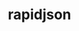 ---
title: "rapidjson"
layout: cache
categories: [package, develop]
meta: {"compilers": ["apple-clang@17.0.0", "gcc@11.4.0", "gcc@13.2.0", "gcc@13.3.0"], "num_specs": 50, "num_specs_by_stack": {"hep": 42, "ml-darwin-aarch64-mps": 3, "ml-linux-aarch64-cpu": 4, "ml-linux-aarch64-cuda": 4, "ml-linux-x86_64-cpu": 4, "ml-linux-x86_64-cuda": 4, "root": 50}, "oss": ["sequoia", "ubuntu22.04", "ubuntu24.04"], "platforms": ["darwin", "linux"], "stacks": ["hep", "ml-darwin-aarch64-mps", "ml-linux-aarch64-cpu", "ml-linux-aarch64-cuda", "ml-linux-x86_64-cpu", "ml-linux-x86_64-cuda", "root"], "targets": ["aarch64", "x86_64_v3"], "versions": ["1.2.0-2024-08-16"]}
spec_details: [{"compiler": "gcc@13.2.0", "hash": "3vkkucqevyqlis53wixpi2nboztcmqi6", "os": "ubuntu24.04", "platform": "linux", "size": "-", "stacks": ["ml-linux-aarch64-cpu", "ml-linux-aarch64-cuda", "root"], "target": "aarch64", "variants": ["build_system=cmake", "build_type=Release", "commit=7c73dd7de7c4f14379b781418c6e947ad464c818", "~doc", "generator=make", "~ipo", "patches:=ee123c7"], "versions": ["1.2.0-2024-08-16"]}, {"compiler": "gcc@13.2.0", "hash": "43wfqhgghzgqcnf5utxnusfnprkctgar", "os": "ubuntu24.04", "platform": "linux", "size": "-", "stacks": ["ml-linux-aarch64-cpu", "ml-linux-aarch64-cuda", "root"], "target": "aarch64", "variants": ["build_system=cmake", "build_type=Release", "commit=7c73dd7de7c4f14379b781418c6e947ad464c818", "~doc", "generator=make", "~ipo", "patches:=ee123c7"], "versions": ["1.2.0-2024-08-16"]}, {"compiler": "gcc@11.4.0", "hash": "4jpmgs25lahgtkjofnspszy2ekxjtysy", "os": "ubuntu22.04", "platform": "linux", "size": "-", "stacks": ["hep", "root"], "target": "x86_64_v3", "variants": ["build_system=cmake", "build_type=Release", "commit=7c73dd7de7c4f14379b781418c6e947ad464c818", "~doc", "generator=make", "~ipo", "patches:=ee123c7"], "versions": ["1.2.0-2024-08-16"]}, {"compiler": "gcc@13.3.0", "hash": "56xfk6pnz4ki7l7hhpfdapd2nmihqefy", "os": "ubuntu24.04", "platform": "linux", "size": "-", "stacks": ["ml-linux-aarch64-cpu", "ml-linux-aarch64-cuda", "root"], "target": "aarch64", "variants": ["build_system=cmake", "build_type=Release", "commit=7c73dd7de7c4f14379b781418c6e947ad464c818", "~doc", "generator=make", "~ipo", "patches:=ee123c7"], "versions": ["1.2.0-2024-08-16"]}, {"compiler": "gcc@11.4.0", "hash": "67rzf37a6e3fjzknpj5rrqd2d5syqjr7", "os": "ubuntu22.04", "platform": "linux", "size": "-", "stacks": ["hep", "root"], "target": "x86_64_v3", "variants": ["build_system=cmake", "build_type=Release", "commit=7c73dd7de7c4f14379b781418c6e947ad464c818", "~doc", "generator=make", "~ipo", "patches:=ee123c7"], "versions": ["1.2.0-2024-08-16"]}, {"compiler": "gcc@13.2.0", "hash": "6euwoded5k44jsameswgvrhkyxsanc7r", "os": "ubuntu24.04", "platform": "linux", "size": "-", "stacks": ["hep", "root"], "target": "x86_64_v3", "variants": ["build_system=cmake", "build_type=Release", "commit=7c73dd7de7c4f14379b781418c6e947ad464c818", "~doc", "generator=make", "~ipo", "patches:=ee123c7"], "versions": ["1.2.0-2024-08-16"]}, {"compiler": "gcc@11.4.0", "hash": "6tr6hhb5ko3liyf2kktvsp6kjad76q74", "os": "ubuntu22.04", "platform": "linux", "size": "-", "stacks": ["hep", "root"], "target": "x86_64_v3", "variants": ["build_system=cmake", "build_type=Release", "commit=7c73dd7de7c4f14379b781418c6e947ad464c818", "~doc", "generator=make", "~ipo", "patches:=ee123c7"], "versions": ["1.2.0-2024-08-16"]}, {"compiler": "gcc@11.4.0", "hash": "7kqd2wtuzqxo4ggts5vxym5xvvq2dwg4", "os": "ubuntu22.04", "platform": "linux", "size": "-", "stacks": ["hep", "root"], "target": "x86_64_v3", "variants": ["build_system=cmake", "build_type=Release", "~doc", "generator=make", "~ipo", "patches:=ee123c7"], "versions": ["1.2.0-2024-08-16"]}, {"compiler": "gcc@11.4.0", "hash": "7lq2ik67kd4bgrkqhsmxarrdkcespvgq", "os": "ubuntu22.04", "platform": "linux", "size": "-", "stacks": ["hep", "root"], "target": "x86_64_v3", "variants": ["build_system=cmake", "build_type=Release", "commit=7c73dd7de7c4f14379b781418c6e947ad464c818", "~doc", "generator=make", "~ipo", "patches:=ee123c7"], "versions": ["1.2.0-2024-08-16"]}, {"compiler": "gcc@11.4.0", "hash": "a6gxaqcddushcpoockbeidly3l3htg2u", "os": "ubuntu22.04", "platform": "linux", "size": "-", "stacks": ["hep", "root"], "target": "x86_64_v3", "variants": ["build_system=cmake", "build_type=Release", "~doc", "generator=make", "~ipo", "patches:=ee123c7"], "versions": ["1.2.0-2024-08-16"]}, {"compiler": "apple-clang@17.0.0", "hash": "aovs23op6j3pbzu3liqs3ahd5cobeau4", "os": "sequoia", "platform": "darwin", "size": "-", "stacks": ["ml-darwin-aarch64-mps", "root"], "target": "aarch64", "variants": ["build_system=cmake", "build_type=Release", "commit=7c73dd7de7c4f14379b781418c6e947ad464c818", "~doc", "generator=make", "~ipo", "patches:=ee123c7"], "versions": ["1.2.0-2024-08-16"]}, {"compiler": "gcc@11.4.0", "hash": "aqc5rhr3vjgeljcnu4fsw2n6pvi3jshe", "os": "ubuntu22.04", "platform": "linux", "size": "-", "stacks": ["hep", "root"], "target": "x86_64_v3", "variants": ["build_system=cmake", "build_type=Release", "~doc", "generator=make", "~ipo", "patches:=ee123c7"], "versions": ["1.2.0-2024-08-16"]}, {"compiler": "gcc@11.4.0", "hash": "ar5wd54nwb6wrgl73y7tfu5bk3fdwm7s", "os": "ubuntu22.04", "platform": "linux", "size": "-", "stacks": ["hep", "root"], "target": "x86_64_v3", "variants": ["build_system=cmake", "build_type=Release", "commit=7c73dd7de7c4f14379b781418c6e947ad464c818", "~doc", "generator=make", "~ipo", "patches:=ee123c7"], "versions": ["1.2.0-2024-08-16"]}, {"compiler": "gcc@13.2.0", "hash": "auizx6lonh5uydfgxylfirrgrzvnp4x2", "os": "ubuntu24.04", "platform": "linux", "size": "-", "stacks": ["hep", "root"], "target": "x86_64_v3", "variants": ["build_system=cmake", "build_type=Release", "commit=7c73dd7de7c4f14379b781418c6e947ad464c818", "~doc", "generator=make", "~ipo", "patches:=ee123c7"], "versions": ["1.2.0-2024-08-16"]}, {"compiler": "gcc@11.4.0", "hash": "b52ftzsyhms23cco5hc3fn2ylnxcfpic", "os": "ubuntu22.04", "platform": "linux", "size": "-", "stacks": ["hep", "root"], "target": "x86_64_v3", "variants": ["build_system=cmake", "build_type=Release", "~doc", "generator=make", "~ipo", "patches:=ee123c7"], "versions": ["1.2.0-2024-08-16"]}, {"compiler": "gcc@13.2.0", "hash": "bb6oash2smqe27nmmsdkjf7wk2nllipe", "os": "ubuntu24.04", "platform": "linux", "size": "-", "stacks": ["hep", "ml-linux-x86_64-cpu", "ml-linux-x86_64-cuda", "root"], "target": "x86_64_v3", "variants": ["build_system=cmake", "build_type=Release", "commit=7c73dd7de7c4f14379b781418c6e947ad464c818", "~doc", "generator=make", "~ipo", "patches:=ee123c7"], "versions": ["1.2.0-2024-08-16"]}, {"compiler": "gcc@13.2.0", "hash": "bmt4s5kss63dn2rbhsijr6a2ot6dkne6", "os": "ubuntu24.04", "platform": "linux", "size": "-", "stacks": ["hep", "root"], "target": "x86_64_v3", "variants": ["build_system=cmake", "build_type=Release", "commit=7c73dd7de7c4f14379b781418c6e947ad464c818", "~doc", "generator=make", "~ipo", "patches:=ee123c7"], "versions": ["1.2.0-2024-08-16"]}, {"compiler": "gcc@11.4.0", "hash": "cbmrmtp5cklrr2hqimvl6rdnecpxmsdl", "os": "ubuntu22.04", "platform": "linux", "size": "-", "stacks": ["hep", "root"], "target": "x86_64_v3", "variants": ["build_system=cmake", "build_type=Release", "~doc", "generator=make", "~ipo", "patches:=ee123c7"], "versions": ["1.2.0-2024-08-16"]}, {"compiler": "gcc@13.2.0", "hash": "dciajnjujqcimbwe6xb57kjeptj2tk56", "os": "ubuntu24.04", "platform": "linux", "size": "-", "stacks": ["hep", "root"], "target": "x86_64_v3", "variants": ["build_system=cmake", "build_type=Release", "commit=7c73dd7de7c4f14379b781418c6e947ad464c818", "~doc", "generator=make", "~ipo", "patches:=ee123c7"], "versions": ["1.2.0-2024-08-16"]}, {"compiler": "gcc@13.2.0", "hash": "df6yoaqxurdlpxoo5oi4htrdz55jnt5o", "os": "ubuntu24.04", "platform": "linux", "size": "-", "stacks": ["hep", "root"], "target": "x86_64_v3", "variants": ["build_system=cmake", "build_type=Release", "commit=7c73dd7de7c4f14379b781418c6e947ad464c818", "~doc", "generator=make", "~ipo", "patches:=ee123c7"], "versions": ["1.2.0-2024-08-16"]}, {"compiler": "gcc@11.4.0", "hash": "eopduwhlhrdkz7kqtju3frnbicvl7cv7", "os": "ubuntu22.04", "platform": "linux", "size": "-", "stacks": ["hep", "root"], "target": "x86_64_v3", "variants": ["build_system=cmake", "build_type=Release", "commit=7c73dd7de7c4f14379b781418c6e947ad464c818", "~doc", "generator=make", "~ipo", "patches:=ee123c7"], "versions": ["1.2.0-2024-08-16"]}, {"compiler": "gcc@11.4.0", "hash": "fpdevtmbvo54qbn6m34yfwh3ghimrvxf", "os": "ubuntu22.04", "platform": "linux", "size": "-", "stacks": ["hep", "root"], "target": "x86_64_v3", "variants": ["build_system=cmake", "build_type=Release", "~doc", "generator=make", "~ipo", "patches:=ee123c7"], "versions": ["1.2.0-2024-08-16"]}, {"compiler": "apple-clang@17.0.0", "hash": "gjv2zhyhglr2l5dxfw4gykx2gjs3stlz", "os": "sequoia", "platform": "darwin", "size": "-", "stacks": ["ml-darwin-aarch64-mps", "root"], "target": "aarch64", "variants": ["build_system=cmake", "build_type=Release", "commit=7c73dd7de7c4f14379b781418c6e947ad464c818", "~doc", "generator=make", "~ipo", "patches:=ee123c7"], "versions": ["1.2.0-2024-08-16"]}, {"compiler": "apple-clang@17.0.0", "hash": "gmk4ojfbla7xfeyi6lbh7fkrdivjywql", "os": "sequoia", "platform": "darwin", "size": "-", "stacks": ["ml-darwin-aarch64-mps", "root"], "target": "aarch64", "variants": ["build_system=cmake", "build_type=Release", "commit=7c73dd7de7c4f14379b781418c6e947ad464c818", "~doc", "generator=make", "~ipo", "patches:=ee123c7"], "versions": ["1.2.0-2024-08-16"]}, {"compiler": "gcc@13.2.0", "hash": "gsvoluve3zm7qzb5vitxa4uq73j3uobo", "os": "ubuntu24.04", "platform": "linux", "size": "-", "stacks": ["hep", "root"], "target": "x86_64_v3", "variants": ["build_system=cmake", "build_type=Release", "commit=7c73dd7de7c4f14379b781418c6e947ad464c818", "~doc", "generator=make", "~ipo", "patches:=ee123c7"], "versions": ["1.2.0-2024-08-16"]}, {"compiler": "gcc@11.4.0", "hash": "gvn67lln2e6ounrvxsw2ywzb2hjv6npv", "os": "ubuntu22.04", "platform": "linux", "size": "-", "stacks": ["hep", "root"], "target": "x86_64_v3", "variants": ["build_system=cmake", "build_type=Release", "commit=7c73dd7de7c4f14379b781418c6e947ad464c818", "~doc", "generator=make", "~ipo", "patches:=ee123c7"], "versions": ["1.2.0-2024-08-16"]}, {"compiler": "gcc@13.2.0", "hash": "gwud2yoovniqn3tv4g3ecxdup7gcd7ox", "os": "ubuntu24.04", "platform": "linux", "size": "-", "stacks": ["hep", "root"], "target": "x86_64_v3", "variants": ["build_system=cmake", "build_type=Release", "commit=7c73dd7de7c4f14379b781418c6e947ad464c818", "~doc", "generator=make", "~ipo", "patches:=ee123c7"], "versions": ["1.2.0-2024-08-16"]}, {"compiler": "gcc@13.2.0", "hash": "gytaazx5csowbir3zskw6pcgo4grdv2z", "os": "ubuntu24.04", "platform": "linux", "size": "-", "stacks": ["hep", "root"], "target": "x86_64_v3", "variants": ["build_system=cmake", "build_type=Release", "commit=7c73dd7de7c4f14379b781418c6e947ad464c818", "~doc", "generator=make", "~ipo", "patches:=ee123c7"], "versions": ["1.2.0-2024-08-16"]}, {"compiler": "gcc@13.2.0", "hash": "hpeokny5msvkqz4zai3z6wi5jaeaoaov", "os": "ubuntu24.04", "platform": "linux", "size": "-", "stacks": ["hep", "root"], "target": "x86_64_v3", "variants": ["build_system=cmake", "build_type=Release", "commit=7c73dd7de7c4f14379b781418c6e947ad464c818", "~doc", "generator=make", "~ipo", "patches:=ee123c7"], "versions": ["1.2.0-2024-08-16"]}, {"compiler": "gcc@11.4.0", "hash": "i5ktwiancukqifwjn4ignpofwu3gojbk", "os": "ubuntu22.04", "platform": "linux", "size": "-", "stacks": ["hep", "root"], "target": "x86_64_v3", "variants": ["build_system=cmake", "build_type=Release", "~doc", "generator=make", "~ipo", "patches:=ee123c7"], "versions": ["1.2.0-2024-08-16"]}, {"compiler": "gcc@11.4.0", "hash": "i5zfilootozcaji32xt4z7iyyb4vdcrl", "os": "ubuntu22.04", "platform": "linux", "size": "-", "stacks": ["hep", "root"], "target": "x86_64_v3", "variants": ["build_system=cmake", "build_type=Release", "commit=7c73dd7de7c4f14379b781418c6e947ad464c818", "~doc", "generator=make", "~ipo", "patches:=ee123c7"], "versions": ["1.2.0-2024-08-16"]}, {"compiler": "gcc@13.2.0", "hash": "ioxuecawafdfmh6rolk47p4kb3mqaisx", "os": "ubuntu24.04", "platform": "linux", "size": "-", "stacks": ["hep", "ml-linux-x86_64-cpu", "ml-linux-x86_64-cuda", "root"], "target": "x86_64_v3", "variants": ["build_system=cmake", "build_type=Release", "commit=7c73dd7de7c4f14379b781418c6e947ad464c818", "~doc", "generator=make", "~ipo", "patches:=ee123c7"], "versions": ["1.2.0-2024-08-16"]}, {"compiler": "gcc@13.2.0", "hash": "iyr3w2xj73cmnvtgibstjkfh244ttcia", "os": "ubuntu24.04", "platform": "linux", "size": "-", "stacks": ["hep", "root"], "target": "x86_64_v3", "variants": ["build_system=cmake", "build_type=Release", "commit=7c73dd7de7c4f14379b781418c6e947ad464c818", "~doc", "generator=make", "~ipo", "patches:=ee123c7"], "versions": ["1.2.0-2024-08-16"]}, {"compiler": "gcc@11.4.0", "hash": "jddnhnwsawtzbwtqjixcfeccwesr4j24", "os": "ubuntu22.04", "platform": "linux", "size": "-", "stacks": ["hep", "root"], "target": "x86_64_v3", "variants": ["build_system=cmake", "build_type=Release", "~doc", "generator=make", "~ipo", "patches:=ee123c7"], "versions": ["1.2.0-2024-08-16"]}, {"compiler": "gcc@11.4.0", "hash": "kgirfcextkk4h3eecaed7w3tmobfgjal", "os": "ubuntu22.04", "platform": "linux", "size": "-", "stacks": ["hep", "root"], "target": "x86_64_v3", "variants": ["build_system=cmake", "build_type=Release", "commit=7c73dd7de7c4f14379b781418c6e947ad464c818", "~doc", "generator=make", "~ipo", "patches:=ee123c7"], "versions": ["1.2.0-2024-08-16"]}, {"compiler": "gcc@11.4.0", "hash": "kp2cs5mjqeysi7bcufqnwq6ejqtushos", "os": "ubuntu22.04", "platform": "linux", "size": "-", "stacks": ["hep", "root"], "target": "x86_64_v3", "variants": ["build_system=cmake", "build_type=Release", "~doc", "generator=make", "~ipo", "patches:=ee123c7"], "versions": ["1.2.0-2024-08-16"]}, {"compiler": "gcc@13.2.0", "hash": "kq6m67kvrbmly73qzkbeyqjkvcfb6ed3", "os": "ubuntu24.04", "platform": "linux", "size": "-", "stacks": ["hep", "root"], "target": "x86_64_v3", "variants": ["build_system=cmake", "build_type=Release", "commit=7c73dd7de7c4f14379b781418c6e947ad464c818", "~doc", "generator=make", "~ipo", "patches:=ee123c7"], "versions": ["1.2.0-2024-08-16"]}, {"compiler": "gcc@11.4.0", "hash": "m4dqhovtpjqcdgrckmpegtlevdqjcq5t", "os": "ubuntu22.04", "platform": "linux", "size": "-", "stacks": ["hep", "root"], "target": "x86_64_v3", "variants": ["build_system=cmake", "build_type=Release", "~doc", "generator=make", "~ipo", "patches:=ee123c7"], "versions": ["1.2.0-2024-08-16"]}, {"compiler": "gcc@11.4.0", "hash": "mad6xaepkeg2f3ke5dol6isowcle4iw5", "os": "ubuntu22.04", "platform": "linux", "size": "-", "stacks": ["hep", "root"], "target": "x86_64_v3", "variants": ["build_system=cmake", "build_type=Release", "~doc", "generator=make", "~ipo", "patches:=ee123c7"], "versions": ["1.2.0-2024-08-16"]}, {"compiler": "gcc@11.4.0", "hash": "o6ba47d3gsqv3ha6snlhyvv2ggss3ely", "os": "ubuntu22.04", "platform": "linux", "size": "-", "stacks": ["hep", "root"], "target": "x86_64_v3", "variants": ["build_system=cmake", "build_type=Release", "commit=7c73dd7de7c4f14379b781418c6e947ad464c818", "~doc", "generator=make", "~ipo", "patches:=ee123c7"], "versions": ["1.2.0-2024-08-16"]}, {"compiler": "gcc@11.4.0", "hash": "pkmn65glemouqwfit5mw45rlon2dpawz", "os": "ubuntu22.04", "platform": "linux", "size": "-", "stacks": ["hep", "root"], "target": "x86_64_v3", "variants": ["build_system=cmake", "build_type=Release", "~doc", "generator=make", "~ipo", "patches:=ee123c7"], "versions": ["1.2.0-2024-08-16"]}, {"compiler": "gcc@11.4.0", "hash": "pyuaz52wr5xpio7xxs7b4x2mgrko6ac3", "os": "ubuntu22.04", "platform": "linux", "size": "-", "stacks": ["hep", "root"], "target": "x86_64_v3", "variants": ["build_system=cmake", "build_type=Release", "commit=7c73dd7de7c4f14379b781418c6e947ad464c818", "~doc", "generator=make", "~ipo", "patches:=ee123c7"], "versions": ["1.2.0-2024-08-16"]}, {"compiler": "gcc@13.2.0", "hash": "s7b4bocibaylb5plju2jt2o76fq25juw", "os": "ubuntu24.04", "platform": "linux", "size": "-", "stacks": ["hep", "ml-linux-x86_64-cpu", "ml-linux-x86_64-cuda", "root"], "target": "x86_64_v3", "variants": ["build_system=cmake", "build_type=Release", "commit=7c73dd7de7c4f14379b781418c6e947ad464c818", "~doc", "generator=make", "~ipo", "patches:=ee123c7"], "versions": ["1.2.0-2024-08-16"]}, {"compiler": "gcc@13.2.0", "hash": "swa3rqeuah2hnph75erdvcgu26nzcyhi", "os": "ubuntu24.04", "platform": "linux", "size": "-", "stacks": ["ml-linux-aarch64-cpu", "ml-linux-aarch64-cuda", "root"], "target": "aarch64", "variants": ["build_system=cmake", "build_type=Release", "commit=7c73dd7de7c4f14379b781418c6e947ad464c818", "~doc", "generator=make", "~ipo", "patches:=ee123c7"], "versions": ["1.2.0-2024-08-16"]}, {"compiler": "gcc@13.2.0", "hash": "tbz46u7uj7ybrukdxkeu22oqxfabzxc7", "os": "ubuntu24.04", "platform": "linux", "size": "-", "stacks": ["hep", "root"], "target": "x86_64_v3", "variants": ["build_system=cmake", "build_type=Release", "commit=7c73dd7de7c4f14379b781418c6e947ad464c818", "~doc", "generator=make", "~ipo", "patches:=ee123c7"], "versions": ["1.2.0-2024-08-16"]}, {"compiler": "gcc@11.4.0", "hash": "xbs3gyecb2kldxedshtyt4suzovki37k", "os": "ubuntu22.04", "platform": "linux", "size": "-", "stacks": ["hep", "root"], "target": "x86_64_v3", "variants": ["build_system=cmake", "build_type=Release", "commit=7c73dd7de7c4f14379b781418c6e947ad464c818", "~doc", "generator=make", "~ipo", "patches:=ee123c7"], "versions": ["1.2.0-2024-08-16"]}, {"compiler": "gcc@11.4.0", "hash": "yskyec76dl6nlmpvzohseqwcuhwf7c5s", "os": "ubuntu22.04", "platform": "linux", "size": "-", "stacks": ["hep", "root"], "target": "x86_64_v3", "variants": ["build_system=cmake", "build_type=Release", "commit=7c73dd7de7c4f14379b781418c6e947ad464c818", "~doc", "generator=make", "~ipo", "patches:=ee123c7"], "versions": ["1.2.0-2024-08-16"]}, {"compiler": "gcc@11.4.0", "hash": "yuj42esjnfpk77ipvtfcn726noqamje4", "os": "ubuntu22.04", "platform": "linux", "size": "-", "stacks": ["hep", "root"], "target": "x86_64_v3", "variants": ["build_system=cmake", "build_type=Release", "commit=7c73dd7de7c4f14379b781418c6e947ad464c818", "~doc", "generator=make", "~ipo", "patches:=ee123c7"], "versions": ["1.2.0-2024-08-16"]}, {"compiler": "gcc@13.3.0", "hash": "z5dmx37aridgp2k2n2xyta5w7edshayu", "os": "ubuntu24.04", "platform": "linux", "size": "-", "stacks": ["ml-linux-x86_64-cpu", "ml-linux-x86_64-cuda", "root"], "target": "x86_64_v3", "variants": ["build_system=cmake", "build_type=Release", "commit=7c73dd7de7c4f14379b781418c6e947ad464c818", "~doc", "generator=make", "~ipo", "patches:=ee123c7"], "versions": ["1.2.0-2024-08-16"]}, {"compiler": "gcc@11.4.0", "hash": "zkdjnwlw6fi32375utt3mnhcjwrdt3xk", "os": "ubuntu22.04", "platform": "linux", "size": "-", "stacks": ["hep", "root"], "target": "x86_64_v3", "variants": ["build_system=cmake", "build_type=Release", "~doc", "generator=make", "~ipo", "patches:=ee123c7"], "versions": ["1.2.0-2024-08-16"]}]
---